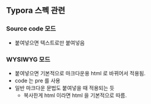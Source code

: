 ## Typora 스펙 관련

### Source code 모드

- 붙여넣으면 텍스트로만 붙여넣음

### WYSIWYG 모드

- 붙여넣으면 기본적으로 마크다운용 html 로 바뀌어서 적용됨.
- code 는 pre 를 사용
- 일반 마크다운 문법도 붙여넣을 때 적용되는 듯
  - 복사한게 html 이라면 html 을 기본적으로 따름.
